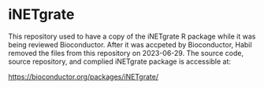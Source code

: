 # iNETgrate
This repository used to have a copy of the iNETgrate R package while it was being reviewed Bioconductor. 
After it was accpeted by Bioconductor, Habil removed the files from this repository on 2023-06-29. 
The source code, source repository, and complied iNETgrate package is accessible at:

https://bioconductor.org/packages/iNETgrate/
